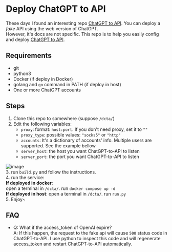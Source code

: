 # Deploy ChatGPT to API
These days I found an interesting repo [ChatGPT to API](https://github.com/acheong08/ChatGPT-to-API). You can deploy a *fake* API using the web version of ChatGPT.  
However, it's docs are not specific. This repo is to help you easily config and deploy [ChatGPT to API](https://github.com/acheong08/ChatGPT-to-API).  

## Requirements
- git  
- python3  
- Docker (if deploy in Docker)  
- golang and `go` command in PATH (if deploy in host)  
- One or more ChatGPT accounts  

## Steps
1. Clone this repo to somewhere (suppose `/dcta/`)  
2. Edit the following variables:  
   - `proxy`: format: `host:port`. If you don't need proxy, set it to `""`  
   - `proxy_type`: possible values: `"socks5"` or `"http"`  
   - `accounts`: It's a dictionary of accounts' info. Multiple users are supported. See the example bellow  
   - `server_host`: the host you want ChatGPT-to-API to listen  
   - `server_port`: the port you want ChatGPT-to-API to listen  

![image](https://github.com/Geniucker/Deploy-ChatGPT-to-API/assets/61449208/73dc990a-a1f2-4c29-99bd-fbfba1077ee1)  
3. run `build.py` and follow the instructions.  
4. run the service:  
   **If deployed in docker**:  
   open a terminal in `/dcta/`. run `docker compose up -d`  
   **If deployed in host**:
   open a terminal in `/dcta/`. run `run.py`  
5. Enjoy~

## FAQ
- Q: What if the access_token of OpenAI expire?  
  A: If this happen, the request to the fake api will cause `500` status code in ChatGPT-to-API. I use python to inspect this code and will regenerate access_token and restart ChatGPT-to-API automatically.  
